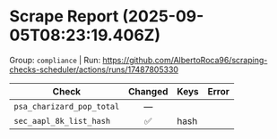 # Scrape Report (2025-09-05T08:23:19.406Z)

Group: `compliance`  |  Run: https://github.com/AlbertoRoca96/scraping-checks-scheduler/actions/runs/17487805330

| Check | Changed | Keys | Error |
|---|:---:|:--|:--|
| `psa_charizard_pop_total` | — |  |  |
| `sec_aapl_8k_list_hash` | ✅ | hash |  |
